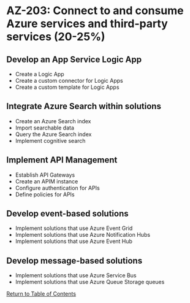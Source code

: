 # AZ-203: Connect to and consume Azure services and third-party services (20-25%)
## Develop an App Service Logic App
- Create a Logic App
- Create a custom connector for Logic Apps
- Create a custom template for Logic Apps

## Integrate Azure Search within solutions
- Create an Azure Search index
- Import searchable data
- Query the Azure Search index
- Implement cognitive search

## Implement API Management
- Establish API Gateways
- Create an APIM instance
- Configure authentication for APIs
- Define policies for APIs

## Develop event-based solutions
- Implement solutions that use Azure Event Grid
- Implement solutions that use Azure Notification Hubs
- Implement solutions that use Azure Event Hub

## Develop message-based solutions
- Implement solutions that use Azure Service Bus
- Implement solutions that use Azure Queue Storage queues

[Return to Table of Contents](README.md)